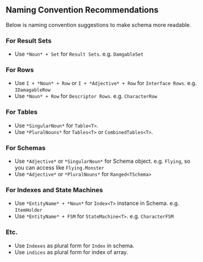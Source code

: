 ## Naming Convention Recommendations
Below is naming convention suggestions to make schema more readable.

### For Result Sets
* Use `*Noun* + Set` for `Result Sets`. e.g. `DamgableSet`

### For Rows
* Use `I + *Noun* + Row` or `I + *Adjective* + Row` for `Interface Rows`. e.g. `IDamagableRow`
* Use `*Noun* + Row` for `Descriptor Rows`. e.g. `CharacterRow`

### For Tables
* Use `*SingularNoun*` for `Table<T>`.
* Use `*PluralNouns*` for `Tables<T>` or `CombinedTables<T>`.

### For Schemas
* Use `*Adjective*` or `*SingularNoun*` for Schema object. e.g. `Flying`, so you can access like `Flying.Monster`
* Use `*Adjective*` or `*PluralNouns*` for `Ranged<TSchema>`

### For Indexes and State Machines
* Use `*EntityName* + *Noun*` for `Index<T>` instance in Schema. e.g. `ItemHolder`
* Use `*EntityName* + FSM` for `StateMachine<T>`. e.g. `CharacterFSM`

### Etc.
* Use `Indexes` as plural form for `Index` in schema.
* Use `indices` as plural form for index of array.
